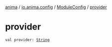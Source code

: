 [anima](../../index.md) / [io.anima.config](../index.md) / [ModuleConfig](index.md) / [provider](./provider.md)

# provider

`val provider: `[`String`](https://kotlinlang.org/api/latest/jvm/stdlib/kotlin/-string/index.html)